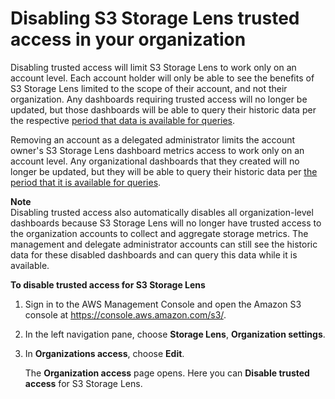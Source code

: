 # Disabling S3 Storage Lens trusted access in your organization<a name="storage_lens_console_organizations_disabling_trusted_access"></a>

Disabling trusted access will limit S3 Storage Lens to work only on an account level\. Each account holder will only be able to see the benefits of S3 Storage Lens limited to the scope of their account, and not their organization\. Any dashboards requiring trusted access will no longer be updated, but those dashboards will be able to query their historic data per the respective [period that data is available for queries](https://docs.aws.amazon.com/AmazonS3/latest/userguide/storage_lens_basics_metrics_recommendations.html#storage_lens_basics_data_queries)\. 

Removing an account as a delegated administrator limits the account owner's S3 Storage Lens dashboard metrics access to work only on an account level\. Any organizational dashboards that they created will no longer be updated, but they will be able to query their historic data per [the period that it is available for queries](https://docs.aws.amazon.com/AmazonS3/latest/userguide/storage_lens_basics_metrics_recommendations.html#storage_lens_basics_data_queries)\. 

**Note**  
Disabling trusted access also automatically disables all organization\-level dashboards because S3 Storage Lens will no longer have trusted access to the organization accounts to collect and aggregate storage metrics\.
The management and delegate administrator accounts can still see the historic data for these disabled dashboards and can query this data while it is available\. 

**To disable trusted access for S3 Storage Lens**

1. Sign in to the AWS Management Console and open the Amazon S3 console at [https://console\.aws\.amazon\.com/s3/](https://console.aws.amazon.com/s3/)\.

1. In the left navigation pane, choose **Storage Lens**, **Organization settings**\.

1. In **Organizations access**, choose **Edit**\.

   The **Organization access** page opens\. Here you can **Disable trusted access** for S3 Storage Lens\.